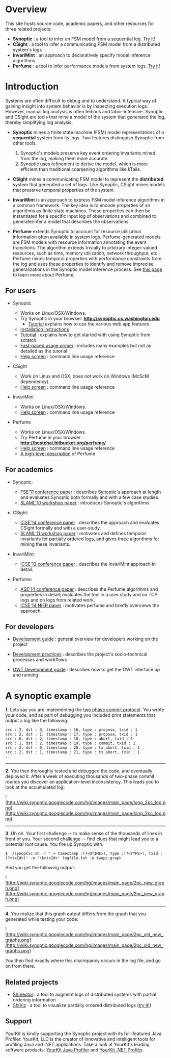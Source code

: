 # Overview #

This site hosts source code, academic papers, and other resources for three related projects:

  * **Synoptic** : a tool to infer an FSM model from a sequential log. [Try it!](http://synoptic.cs.washington.edu)
  * **CSight** : a tool to infer a communicating FSM model from a distributed system's logs
  * **InvariMint** : an approach to declaratively specify model inference algorithms
  * **Perfume** : a tool to infer performance models from system logs. [Try it!](http://kramer.nss.cs.ubc.ca/perfume/)

# Introduction #

Systems are often difficult to debug and to understand. A typical way of gaining insight into system behavior is by inspecting execution logs. However, manual log analysis is often tedious and labor-intensive. Synoptic and CSight are tools that mine a model of the system that generated the log, thereby simplifying log analysis.

  * **Synoptic** mines a finite state machine (FSM) model representations of a **sequential** system from its logs. Two features distinguish Synoptic from other tools.
    1. Synoptic's models preserve key event ordering invariants mined from the log, making them more accurate.
    1. Synoptic uses refinement to derive the model, which is more efficient than traditional coarsening algorithms like kTails.

  * **CSight** mines a communicating FSM model to represent the **distributed** system that generated a set of logs. Like Synoptic, CSight mines models that preserve temporal properties of the system.

  * **InvariMint** is an approach to express FSM model inference algorithms in a common framework. The key idea is to encode properties of an algorithms as finite state machines. These properties can then be instantiated for a specific input log of observations and combined to generate/infer a model that describes the observations.

  * **Perfume** extends Synoptic to account for resource utilization information often available in system logs. Perfume-generated models are FSM models with resource information annotating the event transitions. The algorithm extends trivially to arbitrary integer-valued resources, such as time, memory utilization, network throughput, etc. Perfume mines temporal properties with performance constraints from the log and uses these properties to identify and remove imprecise generalizations in the Synoptic model inference process. See [this page](http://people.cs.umass.edu/~ohmann/perfume/) to learn more about Perfume.

## For users ##

  * Synoptic
    * Works on Linux/OSX/Windows.
    * Try Synoptic in your browser: **http://synoptic.cs.washington.edu**
      * [Tutorial](DocsWebAppTutorial.md) explains how to use the various web app features
    * [Installation instructions](DocsInstallation.md)
    * [Tutorial](DocsSynopticCmdLineTutorial.md) : explains how to get started with using Synoptic from scratch
    * [Fast-paced usage primer](DocsSynopticCmdLineUsage.md) : includes many examples but not as detailed as the tutorial
    * [Help screen](DocsSynopticCmdLineHelpScreen.md) : command line usage reference

  * CSight
    * Work on Linux and OSX, does not work on Windows (McScM dependency).
    * [Help screen](DocsCSightCmdLineHelpScreen.md) : command line usage reference

  * InvariMint
    * Works on Linux/OSX/Windows.
    * [Help screen](DocsInvariMintCmdLineHelpScreen.md) : command line usage reference

  * Perfume
    * Works on Linux/OSX/Windows.
    * Try Perfume in your browser: **http://bestchai.bitbucket.org/perfume/**
    * [Help screen](DocsPerfumeCmdLineHelpScreen.md) : command line usage reference
    * [A high-level description](http://people.cs.umass.edu/~ohmann/perfume/) of Perfume

## For academics ##

  * Synoptic:
    * [FSE'11 conference paper](http://www.cs.washington.edu/homes/mernst/pubs/synoptic-fse2011-abstract.html) : describes Synoptic's approach at length and evaluates Synoptic both formally and with a few case studies.
    * [SLAML'10 workshop paper](http://www.cs.washington.edu/homes/mernst/pubs/synoptic-slaml2010-abstract.html) : introduces Synoptic's algorithms

  * CSight:
    * [ICSE'14 conference paper](http://www.cs.ubc.ca/~bestchai/papers/icse14_csight.pdf) : describes the approach and evaluates CSight formally and with a user-study.
    * [SLAML'11 workshop paper](http://www.cs.ubc.ca/~bestchai/papers/slaml11-osr-final.pdf) : motivates and defines temporal invariants for partially ordered logs, and gives three algorithms for mining these invariants.

  * InvariMint:
    * [ICSE'13 conference paper](http://www.cs.ubc.ca/~bestchai/papers/invarimint_icse13.pdf) : describes the InvariMint approach in detail.

  * Perfume:
    * [ASE'14 conference paper](http://www.cs.ubc.ca/~bestchai/papers/ase14_perfume.pdf) : describes the Perfume algorithms and properties in detail; evaluates the tool in a user study and on TCP logs and on logs from related work.
    * [ICSE'14 NIER paper](http://www.cs.ubc.ca/~bestchai/papers/icse14_nier_perfume.pdf) : motivates perfume and briefly overviews the approach.

## For developers ##

  * [Development guide](DocsDevelopment.md) : general overview for developers working on the project

  * [Development practices](DocsDevelopmentPractices.md) : describes the project's socio-technical processes and workflows

  * [GWT Development guide](DocsDevelopmentGWT.md) : describes how to get the GWT interface up and running


# A synoptic example #

<b>1.</b> Lets say you are implementing the [two phase commit protocol](http://en.wikipedia.org/wiki/Two-phase_commit_protocol). You wrote your code, and as part of debugging you included print statements that output a log like the following:

```
src : 2, dst : 0, timestamp : 16, type : propose, txid : 1
src : 2, dst : 1, timestamp : 17, type : propose, txid : 1
src : 0, dst : 2, timestamp : 18, type : abort, txid : 1
src : 1, dst : 2, timestamp : 19, type : commit, txid : 1
src : 2, dst : 0, timestamp : 20, type : tx_abort, txid : 1
src : 2, dst : 1, timestamp : 21, type : tx_abort, txid : 1
..
```


---


<b>2.</b> You then thoroughly tested and debugged the code, and eventually deployed it. After a week of executing thousands of two-phase commit rounds you discover an application-level inconsistency. This leads you to look at the accumulated log:

![http://wiki.synoptic.googlecode.com/hg/images/main_page/long_2pc_log.png](http://wiki.synoptic.googlecode.com/hg/images/main_page/long_2pc_log.png)


---


<b>3.</b> Uh oh. Your first challenge -- to make sense of the thousands of lines in front of you. Your second challenge -- find clues that might lead you to a potential root cause. You fire up Synoptic with:

```
$ ./synoptic.sh -r '.+ timestamp :(?<DTIME>), type :(?<TYPE>), txid :(?<txId>)' -m '\k<txId>' logfile.txt -o twopc-graph
```

And you get the following output:

![http://wiki.synoptic.googlecode.com/hg/images/main_page/2pc_new_graph.png](http://wiki.synoptic.googlecode.com/hg/images/main_page/2pc_new_graph.png)


---


<b>4.</b> You realize that this graph output differs from the graph that you generated while testing your code:

![http://wiki.synoptic.googlecode.com/hg/images/main_page/2pc_old_new_graphs.png](http://wiki.synoptic.googlecode.com/hg/images/main_page/2pc_old_new_graphs.png)

You then find exactly where this discrepancy occurs in the log file, and go on from there.

## Related projects ##

  * [ShiVector](https://bitbucket.org/bestchai/shivector/) : a tool to augment logs of distributed systems with partial ordering information
  * [ShiViz](https://bitbucket.org/bestchai/shiviz/) : a tool to visualize partially ordered distributed logs ([try it!](http://bestchai.bitbucket.org/shiviz/))

## Support ##

YourKit is kindly supporting the Synoptic project with its full-featured Java Profiler. YourKit, LLC is the creator of innovative and intelligent tools for profiling Java and .NET applications. Take a look at YourKit's leading software products: <a href='http://www.yourkit.com/java/profiler/index.jsp'>YourKit Java Profiler</a> and <a href='http://www.yourkit.com/.net/profiler/index.jsp'>YourKit .NET Profiler</a>.